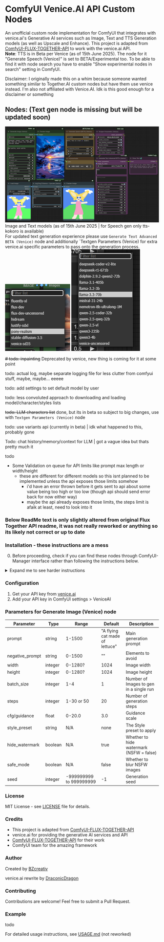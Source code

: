 # ComfyUI Venice.AI API Custom Nodes

An unofficial custom node implementation for ComfyUI that integrates with venice.ai's Generative AI services such as Image, Text and TTS Generation models (as well as Upscale and Enhance). This project is adapted from [ComfyUI-FLUX-TOGETHER-API](https://github.com/BZcreativ/ComfyUI-FLUX-TOGETHER-API) to work with the venice.ai API.  
**Note**: TTS is in Beta per Venice (as of 15th June 2025). The node for it "Generate Speech (Venice)" is set to BETA/Experimental too. To be able to find it with node search you have to enable "Show experimental nodes in search" setting in ComfyUI.

Disclaimer: I originally made this on a whim because someone wanted something similar to Together.AI custom nodes but have them use venice instead. I'm also not affiliated with Venice.AI. Idk is this good enough for a disclaimer or something

## Nodes: (Text gen node is missing but will be updated soon)

![all nodes showcased](./gh_assets/nodes_showcase.png)  
Image and Text models (as of 15th June 2025 | for Speech gen only tts-kokoro is available)  
For updated text generation experience please use `Generate Text Advanced BETA (Venice)` node and additionally `Textgen Parameters (Venice) for extra venice.ai specific parameters to pass onto the generation process.  
![Image gen models](./gh_assets/image_gen_models_15june.png) ![Text gen models](./gh_assets/text_gen_models15june.png)

~~# todo: inpainting~~  Deprecated by venice, new thing is coming for it at some point

todo: actual log, maybe separate logging file for less clutter from comfyui stuff, maybe, maybe... eeeee

todo: add settings to set default model by user

todo: less convoluted approach to downloading and loading model/character/styles lists

~~todo: LLM characters list~~ done, but its in beta so subject to big changes, use with `Textgen Parameters (Venice)` node

todo: use variants api (currently in beta) | idk what happened to this, probably gone

Todo: chat history/memory/context for LLM | got a vague idea but thats pretty much it

todo

- Some Validation on queue for API limits like prompt max length or width/height
  - these are different for different models so this isnt planned to be implemented unless the api exposes those limits somehow
    - i'd have an error thrown before it gets sent to api about some value being too high or too low (though api should send error back for now either way)
    - maybe the api already exposes those limits, the steps limit is afaik at least, need to look into it

### Below ReadMe text is only slightly altered from original Flux Together API readme, it was not really reworked or anything so its likely not correct or up to date

### Installation - these instructions are a mess

0. Before proceeding, check if you can find these nodes through ComfyUI-Manager interface rather than following the instructions below.

<details><summary>Expand me to see harder instructions</summary>
1. Clone this repository into your ComfyUI custom_nodes directory:

```bash
cd ComfyUI/custom_nodes
git clone https://github.com/DraconicDragon/ComfyUI-Venice-API.git
```

2. Install the required dependencies: (this might be done by comfyui automatically on restart already?)

```bash
pip install -r requirements.txt
```

OR From the Comfyui Folder (this one is usually preferred if you have portable edition)

```bash
 ./python_embeded\python.exe -m pip install -r ComfyUI\custom_nodes\ComfyUI-Venice-API\requirements.txt
```

</details>

### Configuration

1. Get your API key from [venice.ai](https://venice.ai)
2. Add your API key in ComfyUI settings > VeniceAI

### Parameters for Generate Image (Venice) node

| Parameter       | Type    | Range      | Default | Description                             |
|-----------------|---------|------------|---------|-----------------------------------------|
| prompt          | string  | 1-1500     | "A flying cat made of lettuce" | Main generation prompt |
| negative_prompt | string  | 0-1500     | ""      | Elements to avoid                       |
| width           | integer | 0-1280?    | 1024    | Image width                             |
| height          | integer | 0-1280?    | 1024    | Image height                            |
| batch_size      | integer | 1-4        | 1       | Number of Images to gen in a single run |
| steps           | integer | 1-30 or 50 | 20      | Number of generation steps              |
| cfg/guidance    | float   | 0-20.0     | 3.0     | Guidance scale                          |
| style_preset    | string  | N/A        | none    | The Style preset to apply               |
| hide_watermark  | boolean | N/A        | true    | Whether to hide watermark (NSFW = false)|
| safe_mode       | boolean | N/A        | false   | Whether to blur NSFW images             |
| seed            | integer | -999999999 to 999999999 | -1  | Generation seed                |

### License

MIT License - see [LICENSE](LICENSE) file for details.

### Credits

- This project is adapted from [ComfyUI-FLUX-TOGETHER-API](https://github.com/BZcreativ/ComfyUI-FLUX-TOGETHER-API)
- venice.ai for providing the generative AI services and API
- [ComfyUI-FLUX-TOGETHER-API](https://github.com/BZcreativ/ComfyUI-FLUX-TOGETHER-API) for their work
- ComfyUI team for the amazing framework

### Author

Created by [BZcreativ](https://github.com/BZcreativ)

venice.ai rewrite by [DraconicDragon](https://github.com/DraconicDragon)

### Contributing

Contributions are welcome! Feel free to submit a Pull Request.

### Example

todo

For detailed usage instructions, see [USAGE.md](USAGE.md) (not reworked)
